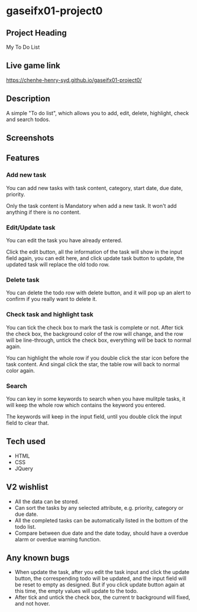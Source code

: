 # gaseifx01-project0

## Project Heading
My To Do List
## Live game link
https://chenhe-henry-syd.github.io/gaseifx01-project0/
## Description
A simple "To do list", which allows you to add, edit, delete, highlight, check and search todos.
## Screenshots
## Features
### Add new task
You can add new tasks with task content, category, start date, due date, priority.

Only the task content is Mandatory when add a new task. It won't add anything if there is no content.
### Edit/Update task
You can edit the task you have already entered. 

Click the edit button, all the information of the task will show in the input field again, you can edit here, and click update task button to update, the updated task will replace the old todo row.
### Delete task
You can delete the todo row with delete button, and it will pop up an alert to confirm if you really want to delete it.
### Check task and highlight task
You can tick the check box to mark the task is complete or not. After tick the check box, the background color of the row will change, and the row will be line-through, untick the check box, everything will be back to normal again.

You can highlight the whole row if you double click the star icon before the task content. And singal click the star, the table row will back to normal color again.
### Search 
You can key in some keywords to search when you have mulitple tasks, it will keep the whole row which contains the keyword you entered. 

The keywords will keep in the input field, until you double click the input field to clear that.
## Tech used
* HTML
* CSS
* JQuery
## V2 wishlist
* All the data can be stored.
* Can sort the tasks by any selected attribute, e.g. priority, category or due date. 
* All the completed tasks can be automatically listed in the bottom of the todo list.
* Compare between due date and the date today, should have a overdue alarm or overdue warning function.
## Any known bugs
* When update the task, after you edit the task input and click the update button, the correspending todo will be updated, and the input field will be reset to empty as designed. But if you click update button again at this time, the empty values will update to the todo.
* After tick and untick the check box, the current tr background will fixed, and not hover.
